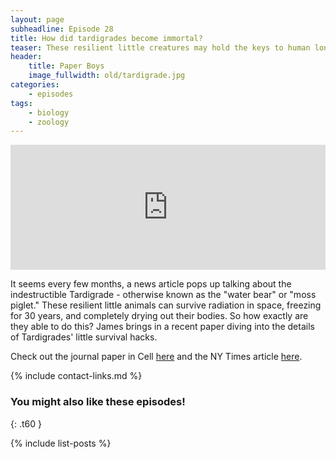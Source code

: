 ```yaml
---
layout: page
subheadline: Episode 28
title: How did tardigrades become immortal?
teaser: These resilient little creatures may hold the keys to human longevity.
header:
    title: Paper Boys
    image_fullwidth: old/tardigrade.jpg
categories:
    - episodes
tags:
    - biology
    - zoology
---
```


<iframe src="https://pinecast.com/player/174beb8b-4dbe-4e1b-af1b-8aa5c10bd685?theme=thick" seamless height="200" style="border:0" class="pinecast-embed" frameborder="0" width="100%"></iframe>

It seems every few months, a news article pops up talking about the indestructible Tardigrade - otherwise known as the "water bear" or "moss piglet." These resilient little animals can survive radiation in space, freezing for 30 years, and completely drying out their bodies. So how exactly are they able to do this? James brings in a recent paper diving into the details of Tardigrades' little survival hacks.

Check out the journal paper in Cell [here](https://www.cell.com/molecular-cell/fulltext/S1097-2765(17)30133-8) and the NY Times article [here](https://www.nytimes.com/2019/02/15/health/tardigrades-suspended-animation.html).

{% include contact-links.md %}


### You might also like these episodes!
{: .t60 }

{% include list-posts %}
